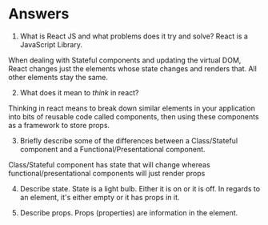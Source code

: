 # Answers

1.  What is React JS and what problems does it try and solve?
React is a JavaScript Library.

When dealing with Stateful components and updating the virtual DOM, React changes just the elements whose state changes and renders that. All other elements stay the same.

2.  What does it mean to _think_ in react?

Thinking in react means to break down similar elements in your application into bits of reusable code called components, then using these components as a framework to store props.

3.  Briefly describe some of the differences between a Class/Stateful component and a Functional/Presentational component.

Class/Stateful component has state that will change whereas functional/presentational components will just render props

4.  Describe state.
State is a light bulb. Either it is on or it is off. In regards to an element, it's either empty or it has props in it.

5.  Describe props.
Props (properties) are information in the element.
